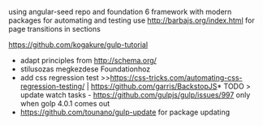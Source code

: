 using angular-seed repo and foundation 6 framework with modern packages for automating and testing
use http://barbajs.org/index.html for page transitions in sections

https://github.com/kogakure/gulp-tutorial

* adapt principles from http://schema.org/
* stilusozas megkezdese Foundationhoz
* add css regression test >>https://css-tricks.com/automating-css-regression-testing/ | https://github.com/garris/BackstopJS* TODO > update watch tasks - https://github.com/gulpjs/gulp/issues/997 only when golp 4.0.1 comes out
* https://github.com/tounano/gulp-update for package updating
